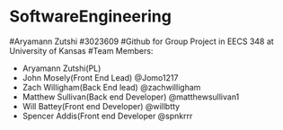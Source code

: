 # SoftwareEngineering
#Aryamann Zutshi
#3023609
#Github for Group Project in EECS 348 at University of Kansas
#Team Members:
- Aryamann Zutshi(PL)
- John Mosely(Front End Lead) @Jomo1217
- Zach Willigham(Back End lead) @zachwilligham
- Matthew Sullivan(Back end Developer) @matthewsullivan1
- Will Battey(Front end Developer) @willbtty
- Spencer Addis(Front end Developer @spnkrrr
